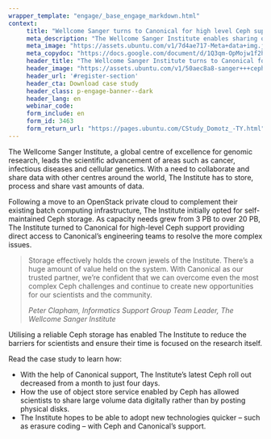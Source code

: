```yaml
---
wrapper_template: "engage/_base_engage_markdown.html"
context:
     title: "Wellcome Sanger turns to Canonical for high level Ceph support"
     meta_description: "The Wellcome Sanger Institute enables sharing of genomic research worldwide with Ceph storage, supported by Canonical"
     meta_image: "https://assets.ubuntu.com/v1/7d4ae717-Meta+data+img.jpg"
     meta_copydoc: "https://docs.google.com/document/d/1Q3qm-OpMojw1f2hoK7fOW2MZGacC2BJz8d5DsuRjHyA"
     header_title: "The Wellcome Sanger Institute turns to Canonical for high level Ceph support"
     header_image: "https://assets.ubuntu.com/v1/50aec8a8-sanger+++ceph.svg"
     header_url: '#register-section'
     header_cta: Download case study
     header_class: p-engage-banner--dark
     header_lang: en
     webinar_code:
     form_include: en
     form_id: 3463
     form_return_url: "https://pages.ubuntu.com/CStudy_Domotz_-TY.html"
---
```


The Wellcome Sanger Institute, a global centre of excellence for genomic research, leads the scientific advancement of areas such as cancer, infectious diseases and cellular genetics. With a need to collaborate and share data with other centres around the world, The Institute has to store, process and share vast amounts of data. 

Following a move to an OpenStack private cloud to complement their existing batch computing infrastructure, The Institute initially opted for self-maintained Ceph storage. As capacity needs grew from 3 PB to over 20 PB, The Institute turned to Canonical for high-level Ceph support providing direct access to Canonical’s engineering teams to resolve the more complex issues. 

<blockquote class="p-pull-quote">
  <p class="p-pull-quote__quote">Storage effectively holds the crown jewels of the Institute. There’s a huge amount of value held on the system. With Canonical as our trusted partner, we’re confident that we can overcome even the most complex Ceph challenges and continue to create new opportunities for our scientists and the community.</p>
  <cite class="p-pull-quote__citation">Peter Clapham, Informatics Support Group Team Leader, The Wellcome Sanger Institute</cite>
</blockquote>

Utilising a reliable Ceph storage has enabled The Institute to reduce the barriers for scientists and ensure their time is focused on the research itself.

Read the case study to learn how: 

- With the help of Canonical support, The Institute’s latest Ceph roll out decreased from a month to just four days.
- How the use of object store service enabled by Ceph has allowed scientists to share large volume data digitally rather than by posting physical disks. 
- The Institute hopes to be able to adopt new technologies quicker – such as erasure coding – with Ceph and Canonical’s support.

